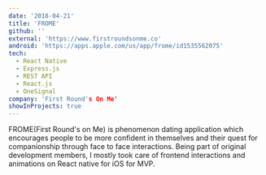 ```yaml
---
date: '2018-04-21'
title: 'FROME'
github: ''
external: 'https://www.firstroundsonme.co'
android: 'https://apps.apple.com/us/app/frome/id1535562075'
tech:
  - React Native
  - Express.js
  - REST API
  - React.js
  - OneSignal
company: 'First Round's On Me'
showInProjects: true
---
```


FROME(First Round's on Me) is phenomenon dating application which encourages people to be more confident in themselves and their quest for companionship through face to face interactions. Being part of original development members, I mostly took care of frontend interactions and animations on React native for iOS for MVP.
